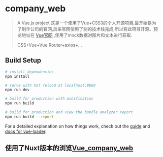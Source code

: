 # company_web

> A Vue.js project
> 这是一个使用了Vue+CSS3的个人开源项目,最开始是为了制作公司的官网,后来官网使用了别的技术栈完成,所以将此项目开源。预览地址在 [Vue官网](http://bt.soaz.xyz/) ,使用了mock数据对图片和文本进行获取.
>
> CSS+Vue+Vue Router+axios+...

## Build Setup

``` bash
# install dependencies
npm install

# serve with hot reload at localhost:8080
npm run dev

# build for production with minification
npm run build

# build for production and view the bundle analyzer report
npm run build --report
```

For a detailed explanation on how things work, check out the [guide](http://vuejs-templates.github.io/webpack/) and [docs for vue-loader](http://vuejs.github.io/vue-loader).


## 使用了Nuxt版本的浏览[Vue_company_web](https://github.com/shaozhun/nuxt_company_web)